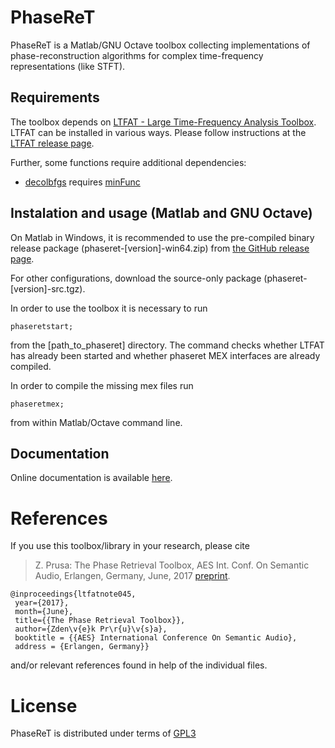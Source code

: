 # PhaseReT
PhaseReT is a Matlab/GNU Octave toolbox collecting implementations of
phase-reconstruction algorithms for complex time-frequency representations
(like STFT).

## Requirements

The toolbox depends on [LTFAT - Large Time-Frequency Analysis Toolbox](http://ltfat.github.io).
LTFAT can be installed in various ways. Please follow instructions at the
[LTFAT release page](https://github.com/ltfat/ltfat/releases/latest).

Further, some functions require additional dependencies:

* [decolbfgs](http://ltfat.github.io/phaseret/mat/decolbfgs.html) requires
[minFunc](https://www.cs.ubc.ca/~schmidtm/Software/minFunc.html)

## Instalation and usage (Matlab and GNU Octave)

On Matlab in Windows, it is recommended to use the pre-compiled binary release package
(phaseret-[version]-win64.zip) from
[the GitHub release page](https://github.com/ltfat/phaseret/releases).

For other configurations, download the source-only package (phaseret-[version]-src.tgz).

In order to use the toolbox it is necessary to run
```
phaseretstart;
```
from the [path_to_phaseret] directory. The command checks whether LTFAT has
already been started and whether phaseret MEX interfaces are already compiled.

In order to compile the missing mex files
run
```
phaseretmex;
```
from within Matlab/Octave command line.

## Documentation
Online documentation is available [here](http://ltfat.github.io/phaseret/doc).

# References

If you use this toolbox/library in your research, please cite

> Z. Prusa: The Phase Retrieval Toolbox, AES Int. Conf. On 
> Semantic Audio, Erlangen, Germany, June, 2017 [preprint](http://ltfat.github.io/notes/ltfatnote045.pdf).

```
@inproceedings{ltfatnote045,
 year={2017},
 month={June},
 title={{The Phase Retrieval Toolbox}},
 author={Zden\v{e}k Pr\r{u}\v{s}a},
 booktitle = {{AES} International Conference On Semantic Audio},
 address = {Erlangen, Germany}}
```

and/or relevant references found in help of the individual files.

# License
PhaseReT is distributed under terms of
[GPL3](http://www.gnu.org/licenses/gpl-3.0.en.html)
